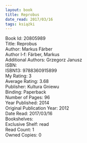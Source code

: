 ```yaml
---
layout: book
title: Reprobus
date_read: 2017/03/16
tags: książki
---
```


Book Id: 20805989<br />
Title: Reprobus<br />
Author: Markus Färber<br />
Author l-f: Färber, Markus<br />
Additional Authors: Grzegorz Janusz<br />
ISBN: <br />
ISBN13: 9788360915899<br />
My Rating: 3<br />
Average Rating: 3.68<br />
Publisher: Kultura Gniewu<br />
Binding: Paperback<br />
Number of Pages: 96<br />
Year Published: 2014<br />
Original Publication Year: 2012<br />
Date Read: 2017/03/16<br />
Bookshelves: <br />
Exclusive Shelf: read<br />
Read Count: 1<br />
Owned Copies: 0<br />


